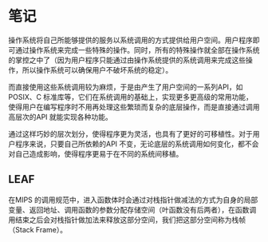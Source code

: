 # 笔记

操作系统将自己所能够提供的服务以系统调用的方式提供给用户空间。用户程序即可通过操作系统来完成一些特殊的操作。同时，所有的特殊操作就全部在操作系统的掌控之中了（因为用户程序只能通过由操作系统提供的系统调用来完成这些操作，所以操作系统可以确保用户不破坏系统的稳定）。

而直接使用这些系统调用较为麻烦，于是由产生了用户空间的一系列API，如POSIX、C 标准库等，它们在系统调用的基础上，实现更多更高级的常用功能，使得用户在编写程序时不用再处理这些繁琐而复杂的底层操作，而是直接通过调用高层次的API 就能实现各种功能。

通过这样巧妙的层次划分，使得程序更为灵活，也具有了更好的可移植性。对于用户程序来说，只要自己所依赖的API 不变，无论底层的系统调用如何变化，都不会对自己造成影响，使得程序更易于在不同的系统间移植。


## LEAF

在MIPS 的调用规范中，进入函数体时会通过对栈指针做减法的方式为自身的局部变量、返回地址、调用函数的参数分配存储空间（叶函数没有后两者），在函数调用结束之后会对栈指针做加法来释放这部分空间，我们把这部分空间称为栈帧（Stack Frame）。
